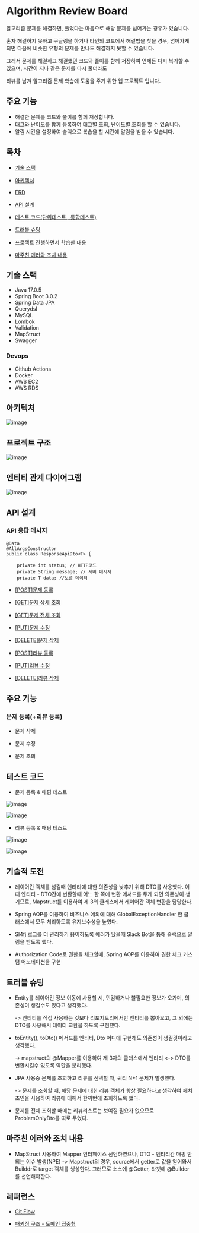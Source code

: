 # Algorithm Review Board

알고리즘 문제를 해결하면, 풀었다는 마음으로 해당 문제를 넘어가는 경우가 있습니다.

혼자 해결하지 못하고 구글링을 하거나 타인의 코드에서 해결법을 찾을 경우, 넘어가게 되면 다음에 비슷한 유형의 문제를 만나도 해결하지 못할 수 있습니다.

그래서 문제를 해결하고 해결했던 코드와 풀이를 함께 저장하여 언제든 다시 복기할 수 있으며, 시간이 지나 같은 문제를 다시 풀더라도 

리뷰를 남겨 알고리즘 문제 학습에 도움을 주기 위한 웹 프로젝트 입니다.

## 주요 기능

- 해결한 문제를 코드와 풀이를 함께 저장합니다.
- 태그와 난이도를 함께 등록하여 태그별 조회, 난이도별 조회를 할 수 있습니다.
- 알림 시간을 설정하여 슬랙으로 복습을 할 시간에 알림을 받을 수 있습니다.



## 목차

- [기술 스택](#기술-스택)

- [아키텍처](#아키텍처)

- [ERD](#엔티티-관계-다이어그램)

- [API 설계](#api-설계)

- [테스트 코드(단위테스트 , 통합테스트)](#테스트-코드)

- [트러블 슈팅](#트러블-슈팅)

- 프로젝트 진행하면서 학습한 내용

- [마주친 에러와 조치 내용](#마주친-에러와-조치-내용) 

## 기술 스택

- Java 17.0.5
- Spring Boot 3.0.2
- Spring Data JPA
- Querydsl
- MySQL
- Lombok
- Validation
- MapStruct
- Swagger

### Devops

- Github Actions
- Docker
- AWS EC2
- AWS RDS

## 아키텍처

![image](https://user-images.githubusercontent.com/93868431/219997375-f33ffbab-1e73-4865-9f8f-1179667c4c53.png)



## 프로젝트  구조

![image](https://user-images.githubusercontent.com/93868431/218949577-fe7ebaf4-11f8-418f-a3d0-9aecf77e93ee.png)


## 엔티티 관계 다이어그램

![image](https://user-images.githubusercontent.com/93868431/216944449-49d25ef3-5339-4b16-ad3f-26e509973e74.png)


## API 설계

### API 응답 메시지

```
@Data
@AllArgsConstructor
public class ResponseApiDto<T> {

    private int status; // HTTP코드 
    private String message; // 서버 메시지
    private T data; //보낼 데이터
```

- [[POST]문제 등록](https://github.com/waveofmymind/myarh/wiki/%5BPOST%5D%EB%AC%B8%EC%A0%9C-%EB%93%B1%EB%A1%9D)

- [[GET]문제 상세 조회](https://github.com/waveofmymind/myarh/wiki/%5BGET%5D-%EB%AC%B8%EC%A0%9C-%EC%83%81%EC%84%B8-%EC%A1%B0%ED%9A%8C)

- [[GET]문제 전체 조회](https://github.com/waveofmymind/myarh/wiki/%5BGET%5D-%EC%A0%84%EC%B2%B4-%EB%AC%B8%EC%A0%9C-%EC%A1%B0%ED%9A%8C)

- [[PUT]문제 수정](https://github.com/waveofmymind/myarh/wiki/%5BPUT%5D-%EB%AC%B8%EC%A0%9C-%EC%88%98%EC%A0%95)

- [[DELETE]문제 삭제](https://github.com/waveofmymind/myarh/wiki/%5BDELETE%5D-%EB%AC%B8%EC%A0%9C-%EC%82%AD%EC%A0%9CC)

- [[POST]리뷰 등록](https://github.com/waveofmymind/myarh/wiki/%5BPOST%5D-%EB%A6%AC%EB%B7%B0-%EB%93%B1%EB%A1%9D)

- [[PUT]리뷰 수정]()

- [[DELETE]리뷰 삭제](https://github.com/waveofmymind/myarh/wiki/%5BDELETE%5D-%EB%A6%AC%EB%B7%B0-%EC%82%AD%EC%A0%9C)



## 주요 기능

### 문제 등록(+리뷰 등록)

- 문제 삭제

- 문제 수정

- 문제 조회

## 테스트 코드

- 문제 등록 & 매핑 테스트

![image](https://user-images.githubusercontent.com/93868431/218948990-3d267c94-514a-40f3-99dd-3e4ddea2957b.png)
  
![image](https://user-images.githubusercontent.com/93868431/218949117-e7bbafc3-a8fb-4c7a-86e1-037593d5fae1.png)

- 리뷰 등록 & 매핑 테스트

![image](https://user-images.githubusercontent.com/93868431/218939715-8d5bfe7b-0318-4e79-ab68-85b2ace10d5e.png)
  
![image](https://user-images.githubusercontent.com/93868431/218949229-7baebdeb-c37a-4b51-93db-86014f4f07c0.png)




## 기술적 도전

- 레이어간 객체를 넘길때 엔티티에 대한 의존성을 낮추기 위해 DTO를 사용했다. 이때 엔티티 - DTO간에 변환할때 어느 한 쪽에 변환 메서드를 두게 되면 의존성이 생기므로, Mapstruct를 이용하여 제 3의 클래스에서 레이어간 객체 변환을 담당한다.

- Spring AOP를 이용하여 비즈니스 예외에 대해 GlobalExceptionHandler 한 클래스에서 모두 처리하도록 유지보수성을 높였다.

- Sl4fj 로그를 더 관리하기 용이하도록 에러가 났을때 Slack Bot을 통해 슬랙으로 알림을 받도록 했다.

- Authorization Code로 권한을 체크할때, Spring AOP를 이용하여 권한 체크 커스텀 어노테이션을 구현


## 트러블 슈팅

- Entity를 레이어간 정보 이동에 사용할 시, 민감하거나 불필요한 정보가 오가며, 의존성이 생길수도 있다고 생각했다.
  
  -> 엔티티를 직접 사용하는 것보다 리포지토리에서만 엔티티를 뽑아오고, 그 외에는 DTO를 사용해서 데이터 교환을 하도록 구현했다.

- toEntity(), toDto() 메서드를 엔티티, Dto 어디에 구현해도 의존성이 생길것이라고 생각했다.

  -> mapstruct의 @Mapper를 이용하여 제 3자의 클래스에서 엔티티 <-> DTO를 변환시킬수 있도록  역할을 분리했다.
  
- JPA 사용중 문제를 조회하고 리뷰를 선택할 때, 쿼리 N+1 문제가 발생했다.

  -> 문제를 조회할 때, 해당 문제에 대한 리뷰 객체가 항상 필요하다고 생각하여 페치 조인을 사용하여 리뷰에 대해서 한꺼번에 조회하도록 했다.
  
- 문제를 전체 조회할 때에는 리뷰리스트는 보여질 필요가 없으므로 ProblemOnlyDto를 따로 두었다. 



## 마주친 에러와 조치 내용 

- MapStruct 사용하여 Mapper 인터페이스 선언하였으나, DTO - 엔티티간 매핑 안되는 이슈 발생(NPE)
    -> Mapstruct의 경우, source에서 getter로 값을 얻어와서 Builddr로 target 객체를 생성한다. 그러므로 소스에 @Getter, 타겟에 @Builder를 선언해야한다. 

## 레퍼런스

- [Git Flow](https://gyoogle.dev/blog/github/Git%20vs%20GitHub%20vs%20GitLab%20Flow.html)

- [패키징 구조 - 도메인 집중형](https://github.com/cheese10yun/spring-guide/blob/master/docs/directory-guide.md)
